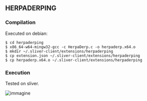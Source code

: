 ## HERPADERPING

### Compilation

Executed on debian:
```
$ cd herpaderping
$ x86_64-w64-mingw32-gcc -c HerpaDerp.c -o herpaderp.x64.o
$ mkdir ~/.sliver-client/extensions/herpaderping
$ cp extension.json ~/.sliver-client/extensions/herpaderping
$ cp herpaderp.x64.o ~/.sliver-client/extensions/herpaderping
```


### Execution
Tested on sliver.

![immagine](https://user-images.githubusercontent.com/74059030/199053135-f27c441d-5053-462e-8095-c47fb0d0a40c.png)
